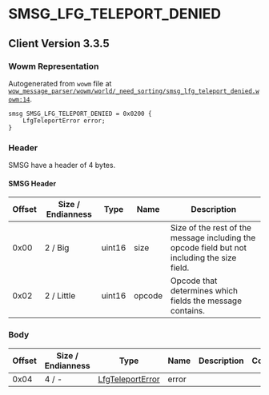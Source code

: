 # SMSG_LFG_TELEPORT_DENIED

## Client Version 3.3.5

### Wowm Representation

Autogenerated from `wowm` file at [`wow_message_parser/wowm/world/_need_sorting/smsg_lfg_teleport_denied.wowm:14`](https://github.com/gtker/wow_messages/tree/main/wow_message_parser/wowm/world/_need_sorting/smsg_lfg_teleport_denied.wowm#L14).
```rust,ignore
smsg SMSG_LFG_TELEPORT_DENIED = 0x0200 {
    LfgTeleportError error;
}
```
### Header

SMSG have a header of 4 bytes.

#### SMSG Header

| Offset | Size / Endianness | Type   | Name   | Description |
| ------ | ----------------- | ------ | ------ | ----------- |
| 0x00   | 2 / Big           | uint16 | size   | Size of the rest of the message including the opcode field but not including the size field.|
| 0x02   | 2 / Little        | uint16 | opcode | Opcode that determines which fields the message contains.|

### Body

| Offset | Size / Endianness | Type | Name | Description | Comment |
| ------ | ----------------- | ---- | ---- | ----------- | ------- |
| 0x04 | 4 / - | [LfgTeleportError](lfgteleporterror.md) | error |  |  |

